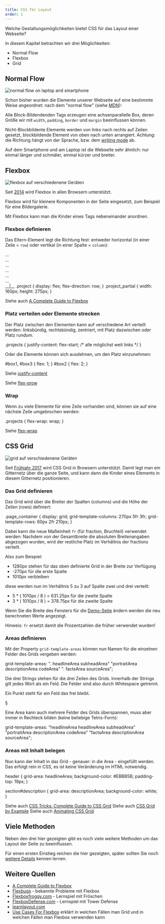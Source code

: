 ```yaml
---
title: CSS für Layout
order: 1
---
```


Welche Gestaltungsmöglichkeiten bietet CSS für das Layout einer Webseite?

In diesem Kapitel betrachten wir drei Möglichkeiten:

* Normal Flow
* Flexbox
* Grid

## Normal Flow

![normal flow on laptop and smartphone](/images/css-layout/layout-normal-flow.svg)

Schon bisher wurden die Elemente unserer Webseite
auf eine bestimmte Weise angeordnet: nach dem "normal flow" (siehe [MDN](https://developer.mozilla.org/en-US/docs/Learn/CSS/CSS_layout/Normal_Flow)):

Alle Block-Bildendenden Tags erzeugen eine achsenparallelle Box,
deren Größe wir mit `width`, `padding`, `border` und `margin`
beeinflussen können.

Nicht-Blockbildente Elemente werden von links nach rechts auf Zeilen
gesetzt, blockbildende Element von oben nach unten arrangiert.
Achtung: die Richtung hängt von der Sprache, bzw. dem [writing mode](https://developer.mozilla.org/en-US/docs/Web/CSS/writing-mode) ab.

Auf dem Smartphone und am Laptop ist die Webseite sehr ähnlich: nur einmal
länger und schmäler, einmal kürzer und breiter.

## Flexbox

![flexbox auf verschiedenene Geräten](/images/css-layout/layout-flexbox.svg)


Seit [2014](https://caniuse.com/#search=flex) wird Flexbox in allen Browsern unterstützt.

Flexbox wird für kleinere Komponenten
in der Seite eingesetzt, zum Beispiel für eine Bildergalerie.

Mit Flexbox kann man die Kinder eines Tags nebeneinander anordnen.

### Flexbox definieren

Das Eltern-Element legt die Richtung fest: entweder horizontal (in einer Zeile = `row`) oder vertikal
(in einer Spalte = `column`):

<htmlcode>
<div class="project">
  <div class="project_partial">...</div>
  <div class="project_partial">...</div>
  <div class="project_partial">...</div>
  <div class="project_partial">...</div>
  <div class="project_partial">...</div>
  <div class="project_partial">...</div>
</div>
__|__
.project {
  display: flex;
  flex-direction: row;
}
.project_partial {
  width: 160px;
  height: 275px;
}
</htmlcode>

Siehe auch [A Complete Guide to Flexbox](https://css-tricks.com/snippets/css/a-guide-to-flexbox/)


### Platz verteilen oder Elemente strecken

Der Platz zwischen den Elementen kann auf verschiedene Art verteilt werden:
linksbündig, rechtsbündig, zentriert, mit Platz dazwischen oder Platz rundum.

<css>
.projects {
    justify-content: flex-start;   /* alle möglichst weit links */
}
</css>


Oder die Elemente können sich ausdehnen, um den Platz einzunehmen:

<css>
#box1, #box3 {
    flex: 1;
}
#box2 {
    flex: 2;
}
</css>

Siehe [justify-content](https://css-tricks.com/snippets/css/a-guide-to-flexbox/#justify-content)

Siehe [flex-grow](https://css-tricks.com/snippets/css/a-guide-to-flexbox/#flex-grow)

### Wrap

Wenn zu viele Elemente für eine Zeile vorhanden sind,
können sie auf eine nächste Zeile umgebrochen werden:

<css>
.projects {
  flex-wrap: wrap;
}
</css>

Siehe [flex-wrap](https://css-tricks.com/snippets/css/a-guide-to-flexbox/#aa-flex-wrap)


## CSS Grid

![grid auf verschiedenene Geräten](/images/css-layout/layout-grid.svg)


Seit [Frühjahr 2017](https://caniuse.com/#search=grid) wird CSS Grid in Browsern unterstützt.
Damit legt man ein Gitternetz über die ganze Seite, und kann dann die Kinder
eines Elements in diesem Gitternetz positionieren.


### Das Grid definieren

Das Grid wird über die Breiter der Spalten (columns) und die Höhe der
Zeilen (rows) definiert:

<css>
.page_container {
  display: grid;
  grid-template-columns: 270px 5fr 3fr;
  grid-template-rows: 60px 2fr 210px;
}
</css>

Dabei kann die neue Maßeinheit `fr` (für fraction, Bruchteil) verwendet werden:
Nachdem von der Gesamtbreite die absoluten Breitenangaben abgezogen wurden,
wird der restliche Platz im Verhältnis der fractions verteilt.

Also zum Beispiel:

- 1280px stehen für das oben definierte Grid in der Breite zur Verfügung
- -270px für die erste Spalte
- 1010px verbleiben

diese werden nun im Verhältnis 5 zu 3 auf Spalte zwei und drei verteilt:

- 5 \* ( 1010px / 8 ) = 631.25px für die zweite Spalte
- 3 \* ( 1010px / 8 ) = 378.75px für die zweite Spalte

Wenn Sie die Breite des Fensters für die [Demo-Seite](/images/cssgrid/) ändern
werden die neu berechneten Werte angezeigt.

Hinweis: `fr` ersetzt damit die Prozentzahlen die früher verwendet wurden!

### Areas definieren

Mit der Property `grid-template-areas` können nun Namen
für die einzelnen Felder des Grids vergeben werden:

<css>
  grid-template-areas:
    ".              headlineArea     subheadArea"
    "portraitArea   descriptionArea  codeArea"
    ".              factsArea        sourceArea";
</css>

Die drei Strings stehen für die drei Zeilen des Grids.
Innerhalb der Strings gilt jedes Wort als ein Feld.
Die Felder sind also durch Whitespace getrennt.

Ein Punkt steht für ein Feld das frei bleibt.

§

Eine Area kann auch mehrere Felder des Grids überspannen,
muss aber immer in Rechteck bilden (keine beliebige Tetris-Form):

<css>
  grid-template-areas:
    "headlineArea  headlineArea     subheadArea"
    "portraitArea  descriptionArea  codeArea"
    "factsArea     descriptionArea  sourceArea";
</css>

### Areas mit Inhalt belegen

Nun kann der Inhalt in das Grid - genauer: in die Area - eingefüllt werden.
Das erfolgt rein in CSS, es ist keine Veränderung im HTML notwendig.

<css>
header {
  grid-area: headlineArea;
  background-color: #EBBB5B;
  padding-top: 19px;
}

section#description {
  grid-area: descriptionArea;
  background-color: white;
}
</css>

Siehe auch [CSS Tricks: Complete Guide to CSS Grid](https://css-tricks.com/snippets/css/complete-guide-grid/)
Siehe auch [CSS Grid by Example](https://gridbyexample.com/examples/)
Siehe auch [Animating CSS Grid](https://css-tricks.com/animating-css-grid-how-to-examples/)

## Viele Methoden

Neben den drei hier gezeigten gibt es noch viele weitere
Methoden um das Layout der Seite zu beeinflussen.

Für einen ersten Einstieg reichen die hier gezeigten,
später sollten Sie noch [weitere Details](/css-layout/details) kennen lernen.



## Weitere Quellen

- [A Complete Guide to Flexbox](https://css-tricks.com/snippets/css/a-guide-to-flexbox/)
- [Flexbugs](https://github.com/philipwalton/flexbugs) - bekannte Probleme mit Flexbox
- [Flexboxfroggy.com](http://flexboxfroggy.com/) - Lernspiel mit Fröschen
- [FlexboxDefense.com](http://www.flexboxdefense.com/) - Lernspiel mit Tower Defense
- [learnlayout.com](http://learnlayout.com/)
- [Use Cases For Flexbox](https://www.smashingmagazine.com/2018/10/flexbox-use-cases/) erklärt in welchen Fällen man Grid und in welchen Fällen man Flexbox verwenden kann

